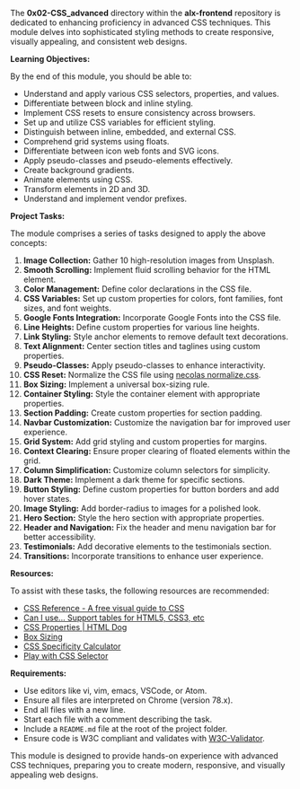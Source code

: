 The **0x02-CSS_advanced** directory within the **alx-frontend** repository is dedicated to enhancing proficiency in advanced CSS techniques. This module delves into sophisticated styling methods to create responsive, visually appealing, and consistent web designs.

**Learning Objectives:**

By the end of this module, you should be able to:

- Understand and apply various CSS selectors, properties, and values.
- Differentiate between block and inline styling.
- Implement CSS resets to ensure consistency across browsers.
- Set up and utilize CSS variables for efficient styling.
- Distinguish between inline, embedded, and external CSS.
- Comprehend grid systems using floats.
- Differentiate between icon web fonts and SVG icons.
- Apply pseudo-classes and pseudo-elements effectively.
- Create background gradients.
- Animate elements using CSS.
- Transform elements in 2D and 3D.
- Understand and implement vendor prefixes.

**Project Tasks:**

The module comprises a series of tasks designed to apply the above concepts:

1. **Image Collection:** Gather 10 high-resolution images from Unsplash.
2. **Smooth Scrolling:** Implement fluid scrolling behavior for the HTML element.
3. **Color Management:** Define color declarations in the CSS file.
4. **CSS Variables:** Set up custom properties for colors, font families, font sizes, and font weights.
5. **Google Fonts Integration:** Incorporate Google Fonts into the CSS file.
6. **Line Heights:** Define custom properties for various line heights.
7. **Link Styling:** Style anchor elements to remove default text decorations.
8. **Text Alignment:** Center section titles and taglines using custom properties.
9. **Pseudo-Classes:** Apply pseudo-classes to enhance interactivity.
10. **CSS Reset:** Normalize the CSS file using [necolas normalize.css](https://github.com/necolas/normalize.css/).
11. **Box Sizing:** Implement a universal box-sizing rule.
12. **Container Styling:** Style the container element with appropriate properties.
13. **Section Padding:** Create custom properties for section padding.
14. **Navbar Customization:** Customize the navigation bar for improved user experience.
15. **Grid System:** Add grid styling and custom properties for margins.
16. **Context Clearing:** Ensure proper clearing of floated elements within the grid.
17. **Column Simplification:** Customize column selectors for simplicity.
18. **Dark Theme:** Implement a dark theme for specific sections.
19. **Button Styling:** Define custom properties for button borders and add hover states.
20. **Image Styling:** Add border-radius to images for a polished look.
21. **Hero Section:** Style the hero section with appropriate properties.
22. **Header and Navigation:** Fix the header and menu navigation bar for better accessibility.
23. **Testimonials:** Add decorative elements to the testimonials section.
24. **Transitions:** Incorporate transitions to enhance user experience.

**Resources:**

To assist with these tasks, the following resources are recommended:

- [CSS Reference - A free visual guide to CSS](https://cssreference.io/)
- [Can I use... Support tables for HTML5, CSS3, etc](https://caniuse.com/)
- [CSS Properties | HTML Dog](https://htmldog.com/reference/cssproperties/)
- [Box Sizing](https://css-tricks.com/box-sizing/)
- [CSS Specificity Calculator](https://specificity.keegan.st/)
- [Play with CSS Selector](https://flukeout.github.io/)

**Requirements:**

- Use editors like vi, vim, emacs, VSCode, or Atom.
- Ensure all files are interpreted on Chrome (version 78.x).
- End all files with a new line.
- Start each file with a comment describing the task.
- Include a `README.md` file at the root of the project folder.
- Ensure code is W3C compliant and validates with [W3C-Validator](https://validator.w3.org/).

This module is designed to provide hands-on experience with advanced CSS techniques, preparing you to create modern, responsive, and visually appealing web designs. 
